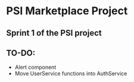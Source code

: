 # PSI Marketplace Project
## Sprint 1 of the PSI project

## TO-DO:
- Alert component
- Move UserService functions into AuthService  
